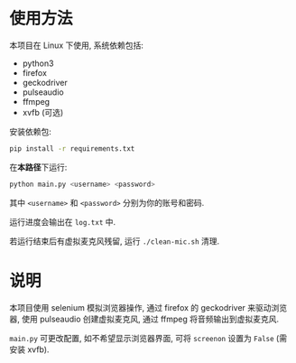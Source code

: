 # 使用方法

本项目在 Linux 下使用, 系统依赖包括:

- python3
- firefox
- geckodriver
- pulseaudio
- ffmpeg
- xvfb (可选)

安装依赖包:
```bash
pip install -r requirements.txt
```

在**本路径**下运行:
```bash
python main.py <username> <password>
```
其中 `<username>` 和 `<password>` 分别为你的账号和密码.

运行进度会输出在 `log.txt` 中.

若运行结束后有虚拟麦克风残留, 运行 `./clean-mic.sh` 清理.

# 说明

本项目使用 selenium 模拟浏览器操作, 通过 firefox 的 geckodriver 来驱动浏览器, 使用 pulseaudio 创建虚拟麦克风, 通过 ffmpeg 将音频输出到虚拟麦克风.

`main.py` 可更改配置, 如不希望显示浏览器界面, 可将 `screenon` 设置为 `False` (需安装 xvfb).
